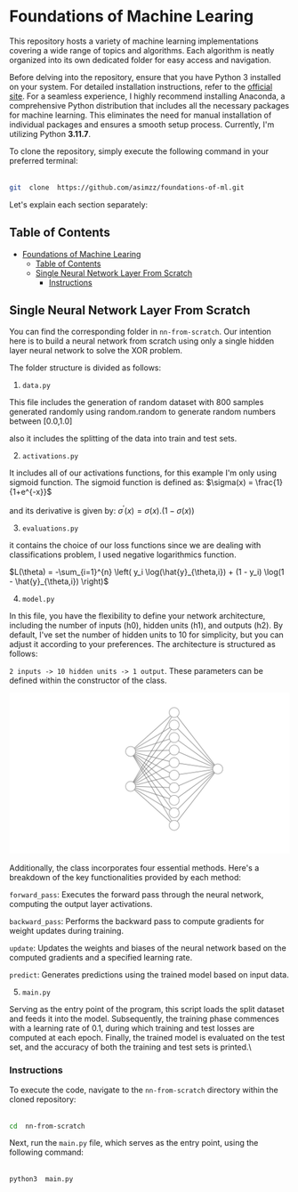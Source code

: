 # Foundations of Machine Learing

This repository hosts a variety of machine learning implementations covering a wide range of topics and algorithms. Each algorithm is neatly organized into its own dedicated folder for easy access and navigation.

Before delving into the repository, ensure that you have Python 3 installed on your system. For detailed installation instructions, refer to the [official site](https://www.python.org/downloads/). For a seamless experience, I highly recommend installing Anaconda, a comprehensive Python distribution that includes all the necessary packages for machine learning. This eliminates the need for manual installation of individual packages and ensures a smooth setup process. Currently, I'm utilizing Python **3.11.7**.

To clone the repository, simply execute the following command in your preferred terminal:

```bash

git  clone  https://github.com/asimzz/foundations-of-ml.git

```

Let's explain each section separately:

## Table of Contents

- [Foundations of Machine Learing](#foundations-of-machine-learing)
  - [Table of Contents](#table-of-contents)
  - [Single Neural Network Layer From Scratch](#single-neural-network-layer-from-scratch)
    - [Instructions](#instructions)

## Single Neural Network Layer From Scratch

You can find the corresponding folder in `nn-from-scratch`. Our intention here is to build a neural network from scratch using only a single hidden layer neural network to solve the XOR problem.

The folder structure is divided as follows:

1.  `data.py`

This file includes the generation of random dataset with 800 samples generated randomly using random.random to generate random numbers between [0.0,1.0]

also it includes the splitting of the data into train and test sets.

2.  `activations.py`

It includes all of our activations functions, for this example I'm only using sigmoid function. The sigmoid function is defined as:
$\sigma(x) = \frac{1}{1+e^{-x}}$

and its derivative is given by:
$\sigma^{'}({x}) = \sigma(x) .(1-\sigma(x))$

3.  `evaluations.py`

it contains the choice of our loss functions since we are dealing with classifications problem, I used negative logarithmics function.

$L(\theta) = -\sum_{i=1}^{n} \left( y_i \log(\hat{y}_{\theta,i}) + (1 - y_i) \log(1 - \hat{y}_{\theta,i}) \right)$

4.  `model.py`

In this file, you have the flexibility to define your network architecture, including the number of inputs (h0), hidden units (h1), and outputs (h2). By default, I've set the number of hidden units to 10 for simplicity, but you can adjust it according to your preferences. The architecture is structured as follows:

`2 inputs -> 10 hidden units -> 1 output`. These parameters can be defined within the constructor of the class.

![Single Hidden Layer Neural Network](nn.svg)

Additionally, the class incorporates four essential methods. Here's a breakdown of the key functionalities provided by each method:

`forward_pass`: Executes the forward pass through the neural network, computing the output layer activations.

`backward_pass`: Performs the backward pass to compute gradients for weight updates during training.

`update`: Updates the weights and biases of the neural network based on the computed gradients and a specified learning rate.

`predict`: Generates predictions using the trained model based on input data.

5.  `main.py`

Serving as the entry point of the program, this script loads the split dataset and feeds it into the model. Subsequently, the training phase commences with a learning rate of 0.1, during which training and test losses are computed at each epoch. Finally, the trained model is evaluated on the test set, and the accuracy of both the training and test sets is printed.\

### Instructions

To execute the code, navigate to the `nn-from-scratch` directory within the cloned repository:

```bash

cd  nn-from-scratch

```

Next, run the `main.py` file, which serves as the entry point, using the following command:

```bash

python3  main.py

```
